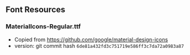 ## Font Resources

### MaterialIcons-Regular.ttf

* Copied from https://github.com/google/material-design-icons
* version: git commit hash `6de81a432fd3c751719e586ff3c7da72a0983a87`
